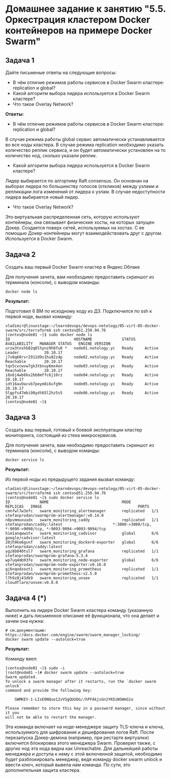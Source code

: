 # Домашнее задание к занятию "5.5. Оркестрация кластером Docker контейнеров на примере Docker Swarm"

## Задача 1

Дайте письменые ответы на следующие вопросы:

- В чём отличие режимов работы сервисов в Docker Swarm кластере: replication и global?
- Какой алгоритм выбора лидера используется в Docker Swarm кластере?
- Что такое Overlay Network?

**Ответы:**

- В чём отличие режимов работы сервисов в Docker Swarm кластере: replication и global?

В случае режима работы global сервис автоматически устанавливается во все ноды кластера. В случае режима replication необходимо указать количество реплик сервиса, и он будет автоматически установлен на то количество нод, сколько указали реплик.

- Какой алгоритм выбора лидера используется в Docker Swarm кластере?

Лидер выбирается по алгортиму Raft consensus. Он основнан на выборах лидера по большинству голосов (откликов) между узлами и репликации лога изменений от лидера к узлам. В случае недоступности лидера выбирается новый лидер.

- Что такое Overlay Network?

Это виртуальная распределенная сеть, которую используют контейнеры, она связывает физические хосты, на которых запущен Докер. Создается поверх сетей, используемых на хостах. С ее помощью Докер-контейнеры могут взаимодействовать друг с другом. Используется в Docker Swarm.

## Задача 2

Создать ваш первый Docker Swarm кластер в Яндекс.Облаке

Для получения зачета, вам необходимо предоставить скриншот из терминала (консоли), с выводом команды:
```
docker node ls
```

**Результат:**

Подготовил 6 ВМ по исходному коду из ДЗ. Подключился по ssh к первой ноде, вызвал команду:

```
vladimir@linuxstage:~/learndevops/devops-netology/05-virt-05-docker-swarm/src/terraform$ ssh centos@51.250.94.76
[centos@node01 ~]$ sudo docker node ls
ID                            HOSTNAME             STATUS    AVAILABILITY   MANAGER STATUS   ENGINE VERSION
urzw3tnshb82q0lhynz9h8fu0 *   node01.netology.yc   Ready     Active         Leader           20.10.17
j7v8q60rvr2912d9z1hu82z4p     node02.netology.yc   Ready     Active         Reachable        20.10.17
tqv5cxcwvw7gk3tbnuy6mx4on     node03.netology.yc   Ready     Active         Reachable        20.10.17
i8x6j4wb6kx2bb8mffc6j10rz     node04.netology.yc   Ready     Active                          20.10.17
idt16au9acvb7peym8i6ufg9n     node05.netology.yc   Ready     Active                          20.10.17
5lgpfs47mbi98ydt65l2hz5s5     node06.netology.yc   Ready     Active                          20.10.17
[centos@node01 ~]$
```

## Задача 3

Создать ваш первый, готовый к боевой эксплуатации кластер мониторинга, состоящий из стека микросервисов.

Для получения зачета, вам необходимо предоставить скриншот из терминала (консоли), с выводом команды:
```
docker service ls
```

**Результат:**

Из первой ноды из предыдущего задания вызвал команду:

```
vladimir@linuxstage:~/learndevops/devops-netology/05-virt-05-docker-swarm/src/terraform$ ssh centos@51.250.94.76
[centos@node01 ~]$ sudo docker service ls
ID             NAME                                MODE         REPLICAS   IMAGE                                          PORTS
cmnfwl7w3efc   swarm_monitoring_alertmanager       replicated   1/1        stefanprodan/swarmprom-alertmanager:v0.14.0    
n8pvmmuxuudx   swarm_monitoring_caddy              replicated   1/1        stefanprodan/caddy:latest                      *:3000->3000/tcp, *:9090->9090/tcp, *:9093-9094->9093-9094/tcp
him1anqwwstx   swarm_monitoring_cadvisor           global       6/6        google/cadvisor:latest                         
20jh9ko6gvnf   swarm_monitoring_dockerd-exporter   global       6/6        stefanprodan/caddy:latest                      
ygz8b040tul7   swarm_monitoring_grafana            replicated   1/1        stefanprodan/swarmprom-grafana:5.3.4           
wp7uq4mb93fe   swarm_monitoring_node-exporter      global       6/6        stefanprodan/swarmprom-node-exporter:v0.16.0   
gj6nqodzozt1   swarm_monitoring_prometheus         replicated   1/1        stefanprodan/swarmprom-prometheus:v2.5.0       
l7h9z8j43dk9   swarm_monitoring_unsee              replicated   1/1        cloudflare/unsee:v0.8.0                        
```

## Задача 4 (*)

Выполнить на лидере Docker Swarm кластера команду (указанную ниже) и дать письменное описание её функционала, что она делает и зачем она нужна:
```
# см.документацию: https://docs.docker.com/engine/swarm/swarm_manager_locking/
docker swarm update --autolock=true
```

**Результат:**

Команду ввел:

```
[centos@node01 ~]$ sudo -i
[root@node01 ~]# docker swarm update --autolock=true
Swarm updated.
To unlock a swarm manager after it restarts, run the `docker swarm unlock`
command and provide the following key:

    SWMKEY-1-LIsE0NQuo12vVSgQUUbG//hPFAkjsGn2YKOzWSWmG1o

Please remember to store this key in a password manager, since without it you
will not be able to restart the manager.
```

Эта команда включает на ноде-менеджере защиту TLS-ключа и ключа, используемого для шифрования и дешифрования логов Raft. После перезапуска Докер-демона (например, при рестарте виртуалки) включится блокировка этого менеджера Swarm. Проверил также, с других нод эта нода видна как Unreachable. Для дальнейшей работы менеджера и доступа к нему с этой включенной защитой, необходимо будет разблокировать менеджер, ведя команду docker swarm unlock и ввести ключ, который вывела нам команда. По сути, это дополнительная защита кластера.